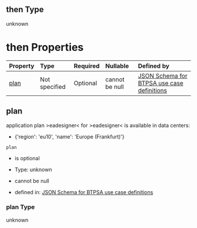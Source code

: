 ## then Type

unknown

# then Properties

| Property      | Type          | Required | Nullable       | Defined by                                                                                                                                                                                                                                      |
| :------------ | :------------ | :------- | :------------- | :---------------------------------------------------------------------------------------------------------------------------------------------------------------------------------------------------------------------------------------------- |
| [plan](#plan) | Not specified | Optional | cannot be null | [JSON Schema for BTPSA use case definitions](btpsa-usecase-properties-services-items-allof-2-then-allof-18-then-allof-0-then-properties-plan.md "undefined#/properties/services/items/allOf/2/then/allOf/18/then/allOf/0/then/properties/plan") |

## plan

application plan >eadesigner< for >eadesigner< is available in data centers:

*   {'region': 'eu10', 'name': 'Europe (Frankfurt)'}

`plan`

*   is optional

*   Type: unknown

*   cannot be null

*   defined in: [JSON Schema for BTPSA use case definitions](btpsa-usecase-properties-services-items-allof-2-then-allof-18-then-allof-0-then-properties-plan.md "undefined#/properties/services/items/allOf/2/then/allOf/18/then/allOf/0/then/properties/plan")

### plan Type

unknown
